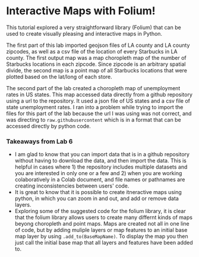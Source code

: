 # Interactive Maps with Folium!

This tutorial explored a very straightforward library (Folium) that can be used to create visually pleasing and interactive maps in Python.

The first part of this lab imported geojson files of LA county and LA county zipcodes, as well as a csv file of the location of every Starbucks in LA county. The first output map was a map choropleth map of the number of Starbucks locations in each zipcode. Since zipcode is an arbitrary spatial divide, the second map is a point map of all Starbucks locations that were plotted based on the lat/long of each store. 

The second part of the lab created a choropleth map of unemployment rates in US states. This map accessed data directly from a github repository using a url to the repository. It used a json file of US states and a csv file of state unemployment rates. I ran into a problem while trying to import the files for this part of the lab because the url I was using was not correct, and was directing to `raw.githubusercontent` which is in a format that can be accessed directly by python code.

### Takeaways from Lab 6 
- I am glad to know that you can import data that is in a github repository without having to download the data, and then import the data. This is helpful in cases where 1) the repository includes multiple datasets and you are interested in only one or a few and 2) when you are working colaboratively in a Colab document, and file names or pathnames are creating inconsistencies between users' code. 
- It is great to know that it is possible to create itneractive maps using python, in which you can zoom in and out, and add or remove data layers. 
- Exploring some of the suggested code for the folium library, it is clear that the folium library allows users to create many differnt kinds of maps beyong choropleth and point maps. Maps are created not all in one line of code, but by adding muliple layers or map features to an initial base map layer by using `.add_to(BaseMapName)`. To display the map you then just call the initial base map that all layers and features have been added to.  
